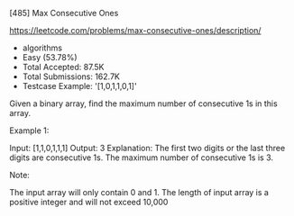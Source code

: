 [485] Max Consecutive Ones  

https://leetcode.com/problems/max-consecutive-ones/description/

* algorithms
* Easy (53.78%)
* Total Accepted:    87.5K
* Total Submissions: 162.7K
* Testcase Example:  '[1,0,1,1,0,1]'

Given a binary array, find the maximum number of consecutive 1s in this array.

Example 1:

Input: [1,1,0,1,1,1]
Output: 3
Explanation: The first two digits or the last three digits are consecutive 1s.
    The maximum number of consecutive 1s is 3.



Note:

The input array will only contain 0 and 1.
The length of input array is a positive integer and will not exceed 10,000


